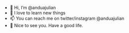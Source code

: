 - 👋 Hi, I’m @anduajulian
- 👀 I love to learn new things
- 📫 You can reach me on twitter/instagram @anduajulian
- 💞️ Nice to see you. Have a good life.

<!---
anduajulian/anduajulian is a ✨ special ✨ repository because its `README.md` (this file) appears on your GitHub profile.
You can click the Preview link to take a look at your changes.
--->
